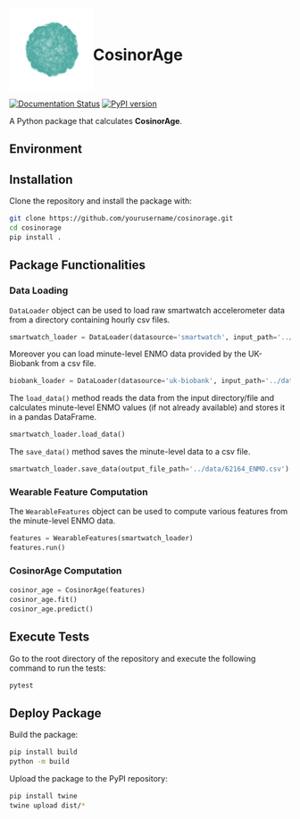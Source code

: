 <div style="display: flex; align-items: center;">
    <img src="docs/source/_static/logo.png" alt="Logo" width="150" height="150">
    <h1 style="margin-right: 10px;">CosinorAge</h1>
</div>

[![Documentation Status](https://readthedocs.org/projects/cosinorage/badge/?version=latest)](https://cosinorage.readthedocs.io/en/latest/?badge=latest)
[![PyPI version](https://img.shields.io/pypi/v/cosinorage.svg)](https://pypi.org/project/cosinorage/)

A Python package that calculates **CosinorAge**.

## Environment

## Installation

Clone the repository and install the package with:

```bash
git clone https://github.com/yourusername/cosinorage.git
cd cosinorage
pip install .
```

## Package Functionalities

### Data Loading

`DataLoader` object can be used to load raw smartwatch accelerometer data from a directory containing hourly csv
files.

```python
smartwatch_loader = DataLoader(datasource='smartwatch', input_path='../data/62164/', preprocess=True)
```

Moreover you can load minute-level ENMO data provided by the UK-Biobank from a csv file.

```python
biobank_loader = DataLoader(datasource='uk-biobank', input_path='../data/62164_ENMO.csv', preprocess=True)
```

The `load_data()` method reads the data from the input directory/file and calculates minute-level ENMO values (if not
already available) and stores it in a pandas DataFrame.

```python
smartwatch_loader.load_data()
```

The `save_data()` method saves the minute-level data to a csv file.

```python
smartwatch_loader.save_data(output_file_path='../data/62164_ENMO.csv')
```

### Wearable Feature Computation

The `WearableFeatures` object can be used to compute various features from the minute-level ENMO data.

```python
features = WearableFeatures(smartwatch_loader)
features.run()
```

### CosinorAge Computation

```python
cosinor_age = CosinorAge(features)
cosinor_age.fit()
cosinor_age.predict()
```

## Execute Tests

Go to the root directory of the repository and execute the following command to run the tests:

```bash
pytest
```

## Deploy Package

Build the package:
```bash
pip install build
python -m build
```

Upload the package to the PyPI repository:

```bash
pip install twine
twine upload dist/*
```
